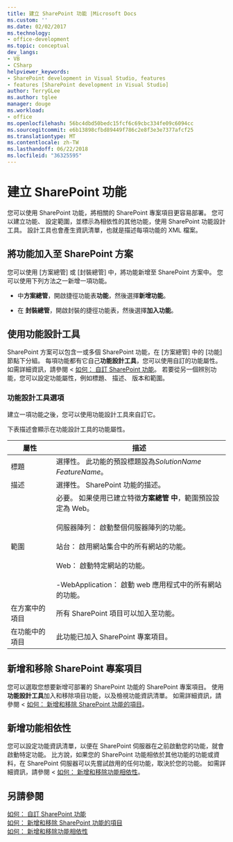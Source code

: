 ```yaml
---
title: 建立 SharePoint 功能 |Microsoft Docs
ms.custom: ''
ms.date: 02/02/2017
ms.technology:
- office-development
ms.topic: conceptual
dev_langs:
- VB
- CSharp
helpviewer_keywords:
- SharePoint development in Visual Studio, features
- features [SharePoint development in Visual Studio]
author: TerryGLee
ms.author: tglee
manager: douge
ms.workload:
- office
ms.openlocfilehash: 56bc4dbd50bedc15fcf6c69cbc334fe09c6094cc
ms.sourcegitcommit: e6b13898cfbd89449f786c2e8f3e3e7377afcf25
ms.translationtype: MT
ms.contentlocale: zh-TW
ms.lasthandoff: 06/22/2018
ms.locfileid: "36325595"
---
```

# <a name="create-sharepoint-features"></a>建立 SharePoint 功能
  您可以使用 SharePoint 功能，將相關的 SharePoint 專案項目更容易部署。 您可以建立功能、 設定範圍，並標示為相依性的其他功能，使用 SharePoint 功能設計工具。 設計工具也會產生資訊清單，也就是描述每項功能的 XML 檔案。  
  
## <a name="add-features-to-the-sharepoint-solution"></a>將功能加入至 SharePoint 方案
 您可以使用 [方案總管] 或 [封裝總管] 中，將功能新增至 SharePoint 方案中。 您可以使用下列方法之一新增一項功能。  
  
-   中**方案總管**，開啟捷徑功能表**功能**，然後選擇**新增功能**。  
  
-   在 **封裝總管**，開啟封裝的捷徑功能表，然後選擇**加入功能**。  
  
## <a name="using-the-feature-designer"></a>使用功能設計工具
 SharePoint 方案可以包含一或多個 SharePoint 功能，在 [方案總管] 中的 [功能] 節點下分組。 每項功能都有它自己**功能設計工具**，您可以使用自訂的功能屬性。 如需詳細資訊，請參閱 <<c0> [ 如何： 自訂 SharePoint 功能](../sharepoint/how-to-customize-a-sharepoint-feature.md)。 若要從另一個辨別功能，您可以設定功能屬性，例如標題、 描述、 版本和範圍。  
  
### <a name="feature-designer-options"></a>功能設計工具選項
 建立一項功能之後，您可以使用功能設計工具來自訂它。  
  
 下表描述會顯示在功能設計工具的功能屬性。  
  
|屬性|描述|  
|--------------|-----------------|  
|標題|選擇性。 此功能的預設標題設為*SolutionName* *FeatureName*。|  
|描述|選擇性。 SharePoint 功能的描述。|  
|範圍|必要。 如果使用已建立特徵**方案總管 中**，範圍預設設定為 Web。<br /><br /> 伺服器陣列： 啟動整個伺服器陣列的功能。<br /><br /> 站台： 啟用網站集合中的所有網站的功能。<br /><br /> Web： 啟動特定網站的功能。<br /><br /> -WebApplication： 啟動 web 應用程式中的所有網站的功能。|  
|在方案中的項目|所有 SharePoint 項目可以加入至功能。|  
|在功能中的項目|此功能已加入 SharePoint 專案項目。|  
  
## <a name="add-and-remove-sharepoint-project-items"></a>新增和移除 SharePoint 專案項目
 您可以選取您想要新增可部署的 SharePoint 功能的 SharePoint 專案項目。 使用**功能設計工具**加入和移除項目功能，以及檢視功能資訊清單。 如需詳細資訊，請參閱 <<c0> [ 如何： 新增和移除 SharePoint 功能的項目](../sharepoint/how-to-add-and-remove-items-to-sharepoint-features.md)。  
  
## <a name="add-feature-dependencies"></a>新增功能相依性
 您可以設定功能資訊清單，以便在 SharePoint 伺服器在之前啟動您的功能，就會啟動特定功能。 比方說，如果您的 SharePoint 功能相依於其他功能的功能或資料，在 SharePoint 伺服器可以先嘗試啟用的任何功能，取決於您的功能。 如需詳細資訊，請參閱 <<c0> [ 如何： 新增和移除功能相依性](../sharepoint/how-to-add-and-remove-feature-dependencies.md)。  
  
## <a name="see-also"></a>另請參閱
 [如何： 自訂 SharePoint 功能](../sharepoint/how-to-customize-a-sharepoint-feature.md)   
 [如何： 新增和移除 SharePoint 功能的項目](../sharepoint/how-to-add-and-remove-items-to-sharepoint-features.md)   
 [如何： 新增和移除功能相依性](../sharepoint/how-to-add-and-remove-feature-dependencies.md)  
  
  

